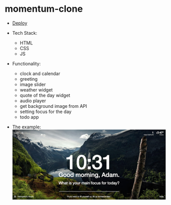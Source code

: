 # momentum-clone  

- [Deploy](https://filonushka.github.io/momentum-clone/)  
- Tech Stack:
  - HTML
  - CSS
  - JS  

- Functionality:  
  - clock and calendar  
  - greeting  
  - image slider  
  - weather widget  
  - quote of the day widget  
  - audio player  
  - get background image from API  
  - setting focus for the day  
  - todo app
- The example:  
![momentum clone ui](./example.jpg)
